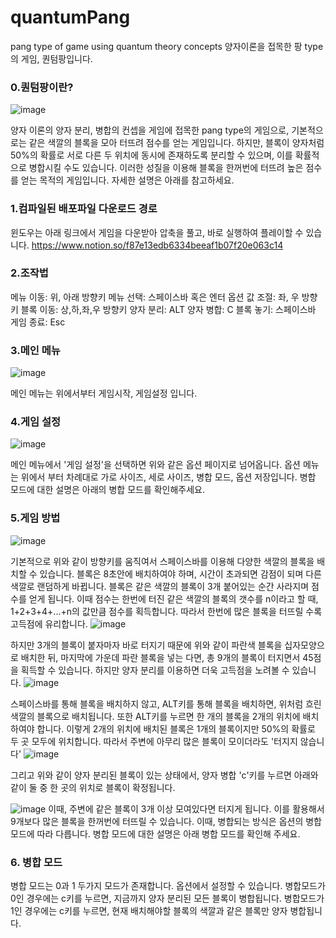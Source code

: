 # quantumPang
pang type of game using quantum theory concepts
양자이론을 접목한 팡 type의 게임, 퀀텀팡입니다.

### 0.퀀텀팡이란?
![image](https://user-images.githubusercontent.com/58128848/96974153-c9f9eb00-1553-11eb-8861-88ee1d5cf044.png)


양자 이론의 양자 분리, 병합의 컨셉을 게임에 접목한 pang type의 게임으로, 기본적으로는 같은 색깔의 블록을 모아 터뜨려 점수를 얻는 게임입니다.
하지만, 블록이 양자처럼 50%의 확률로 서로 다른 두 위치에 동시에 존재하도록 분리할 수 있으며, 이를 확률적으로 병합시킬 수도 있습니다.
이러한 성질을 이용해 블록을 한꺼번에 터뜨려 높은 점수를 얻는 목적의 게임입니다.
자세한 설명은 아래를 참고하세요.

### 1.컴파일된 배포파일 다운로드 경로
윈도우는 아래 링크에서 게임을 다운받아 압축을 풀고, 바로 실행하여 플레이할 수 있습니다.
https://www.notion.so/f87e13edb6334beeaf1b07f20e063c14

### 2.조작법
메뉴 이동: 위, 아래 방향키
메뉴 선택: 스페이스바 혹은 엔터
옵션 값 조절: 좌, 우 방향키
블록 이동: 상,하,좌,우 방향키
양자 분리: ALT
양자 병합: C
블록 놓기: 스페이스바
게임 종료: Esc

### 3.메인 메뉴
![image](https://user-images.githubusercontent.com/58128848/96973820-5f48af80-1553-11eb-82b1-4ef12ce85c20.png)

메인 메뉴는 위에서부터 게임시작, 게임설정 입니다.

### 4.게임 설정
![image](https://user-images.githubusercontent.com/58128848/96973926-80a99b80-1553-11eb-861e-f06fad6f50c8.png)

메인 메뉴에서 '게임 설정'을 선택하면 위와 같은 옵션 페이지로 넘어옵니다.
옵션 메뉴는 위에서 부터 차례대로 가로 사이즈, 세로 사이즈, 병합 모드, 옵션 저장입니다.
병합 모드에 대한 설명은 아래의 병합 모드를 확인해주세요.

### 5.게임 방법
![image](https://user-images.githubusercontent.com/58128848/96973970-8d2df400-1553-11eb-8d95-b5d0c30b102f.png)

기본적으로 위와 같이 방향키를 움직여서 스페이스바를 이용해 다양한 색깔의 블록을 배치할 수 있습니다.
블록은 8초안에 배치하여야 하며, 시간이 초과되면 감점이 되며 다른 색깔로 랜덤하게 바뀝니다.
블록은 같은 색깔의 블록이 3개 붙어있는 순간 사라지며 점수를 얻게 됩니다.
이때 점수는 한번에 터진 같은 색깔의 블록의 갯수를 n이라고 할 때, 1+2+3+4+...+n의 값만큼 점수를 획득합니다.
따라서 한번에 많은 블록을 터뜨릴 수록 고득점에 유리합니다.
![image](https://user-images.githubusercontent.com/58128848/96976139-6d4bff80-1556-11eb-9c71-be5ad0a40edd.png)

하지만 3개의 블록이 붙자마자 바로 터지기 때문에 위와 같이 파란색 블록을 십자모양으로 배치한 뒤,
마지막에 가운데 파란 블록을 넣는 다면, 총 9개의 블록이 터지면서 45점을 획득할 수 있습니다.
하지만 양자 분리를 이용하면 더욱 고득점을 노려볼 수 있습니다.
![image](https://user-images.githubusercontent.com/58128848/96974021-9cad3d00-1553-11eb-8d6a-11edb0f02e2d.png)

스페이스바를 통해 블록을 배치하지 않고, ALT키를 통해 블록을 배치하면, 위처럼 흐린 색깔의 블록으로 배치됩니다.
또한 ALT키를 누르면 한 개의 블록을 2개의 위치에 배치하여야 합니다.
이렇게 2개의 위치에 배치된 블록은 1개의 블록이지만 50%의 확률로 두 곳 모두에 위치합니다.
따라서 주변에 아무리 많은 블록이 모이더라도 '터지지 않습니다'
![image](https://user-images.githubusercontent.com/58128848/96974153-c9f9eb00-1553-11eb-8861-88ee1d5cf044.png)

그리고 위와 같이 양자 분리된 블록이 있는 상태에서, 양자 병합 'c'키를 누르면 아래와 같이 둘 중 한 곳의 위치로 블록이 확정됩니다.

![image](https://user-images.githubusercontent.com/58128848/96974176-d2522600-1553-11eb-91e0-612d2971d542.png)
이때, 주변에 같은 블록이 3개 이상 모여있다면 터지게 됩니다. 이를 활용해서 9개보다 많은 블록을 한꺼번에 터뜨릴 수 있습니다.
이때, 병합되는 방식은 옵션의 병합 모드에 따라 다릅니다.
병합 모드에 대한 설명은 아래 병합 모드를 확인해 주세요.

### 6. 병합 모드
병합 모드는 0과 1 두가지 모드가 존재합니다. 옵션에서 설정할 수 있습니다.
병합모드가 0인 경우에는 c키를 누르면, 지금까지 양자 분리된 모든 블록이 병합됩니다.
병합모드가 1인 경우에는 c키를 누르면, 현재 배치해야할 블록의 색깔과 같은 블록만 양자 병합됩니다.


